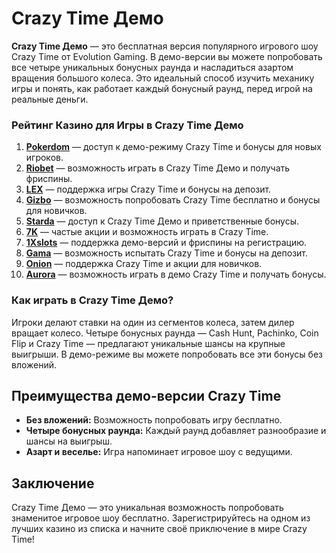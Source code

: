 # Crazy Time Демо

**Crazy Time Демо** — это бесплатная версия популярного игрового шоу Crazy Time от Evolution Gaming. В демо-версии вы можете попробовать все четыре уникальных бонусных раунда и насладиться азартом вращения большого колеса. Это идеальный способ изучить механику игры и понять, как работает каждый бонусный раунд, перед игрой на реальные деньги.

### Рейтинг Казино для Игры в Crazy Time Демо

1. **[Pokerdom](https://brandplay.link/4k77v2yx)** — доступ к демо-режиму Crazy Time и бонусы для новых игроков.
2. **[Riobet](https://brandplay.link/7xBLTPyj)** — возможность играть в Crazy Time Демо и получать фриспины.
3. **[LEX](https://brandplay.link/zW4hdDFV)** — поддержка игры Crazy Time и бонусы на депозит.
4. **[Gizbo](https://brandplay.link/bprXw4YV)** — возможность попробовать Crazy Time бесплатно и бонусы для новичков.
5. **[Starda](https://brandplay.link/fB7xwRFL)** — доступ к Crazy Time Демо и приветственные бонусы.
6. **[7K](https://brandplay.link/BvQyFShp)** — частые акции и возможность играть в Crazy Time.
7. **[1Xslots](https://brandplay.link/hSB1khtr)** — поддержка демо-версий и фриспины на регистрацию.
8. **[Gama](https://brandplay.link/j6NMKsDz)** — возможность испытать Crazy Time и бонусы на депозит.
9. **[Onion](https://brandplay.link/zBGRVpQ9)** — поддержка Crazy Time и акции для новичков.
10. **[Aurora](https://10trafic-stat2.com/click/668546556bcc6313411604bd/6766/13032/subaccount)** — возможность играть в демо Crazy Time и получать бонусы.

### Как играть в Crazy Time Демо?

Игроки делают ставки на один из сегментов колеса, затем дилер вращает колесо. Четыре бонусных раунда — Cash Hunt, Pachinko, Coin Flip и Crazy Time — предлагают уникальные шансы на крупные выигрыши. В демо-режиме вы можете попробовать все эти бонусы без вложений.

## Преимущества демо-версии Crazy Time

- **Без вложений:** Возможность попробовать игру бесплатно.
- **Четыре бонусных раунда:** Каждый раунд добавляет разнообразие и шансы на выигрыш.
- **Азарт и веселье:** Игра напоминает игровое шоу с ведущими.

## Заключение

Crazy Time Демо — это уникальная возможность попробовать знаменитое игровое шоу бесплатно. Зарегистрируйтесь на одном из лучших казино из списка и начните своё приключение в мире Crazy Time!
